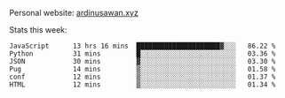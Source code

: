 Personal website: [ardinusawan.xyz](https://ardinusawan.xyz)

Stats this week:
<!--START_SECTION:waka-->

```text
JavaScript      13 hrs 16 mins  █████████████████████▓░░░   86.22 %
Python          31 mins         █░░░░░░░░░░░░░░░░░░░░░░░░   03.36 %
JSON            30 mins         ▓░░░░░░░░░░░░░░░░░░░░░░░░   03.30 %
Pug             14 mins         ▒░░░░░░░░░░░░░░░░░░░░░░░░   01.58 %
conf            12 mins         ▒░░░░░░░░░░░░░░░░░░░░░░░░   01.37 %
HTML            12 mins         ▒░░░░░░░░░░░░░░░░░░░░░░░░   01.34 %
```

<!--END_SECTION:waka-->
